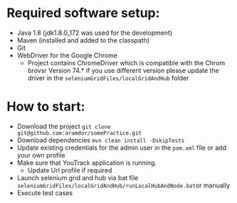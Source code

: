 # Required software setup:
 * Java 1.8 (jdk1.8.0_172 was used for the development)
 * Maven (installed and added to the classpath)
 * Git
 * WebDriver for the Google Chrome
    * Project contains ChromeDriver which is compatible with the Chrom brovsr Version 74.* if you use different version please update the driver in the ```seleniumGridFiles/localGridAndHub``` folder
    
# How to start:
* Download the project ```git clone git@github.com:aramdor/somePractice.git```
* Download dependencies ```mvn clean install -DskipTests```
* Update existing credentials for the admin user in the ```pom.xml``` file or add your own profile
* Make sure that YouTrack application is running.
  * Update Url profile if required
* Launch selenium grid and hub via bat file ```seleniumGridFiles/localGridAndHub/runLocalHubAndNode.bat```or manually
* Execute test cases
